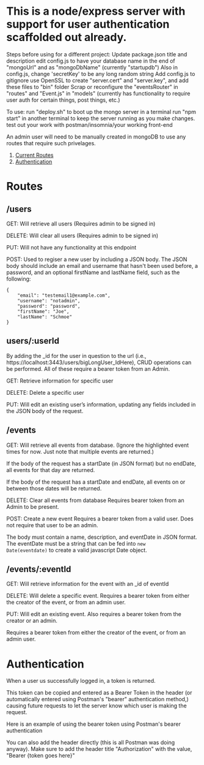 # This is a node/express server with support for user authentication scaffolded out already.


Steps before using for a different project:
Update package.json title and description
edit config.js to have your database name in the end of "mongoUrl" and as "mongoDbName" (currently "startupdb")
Also in config.js, change 'secretKey' to be any long random string
Add config.js to gitignore
use OpenSSL to create "server.cert" and "server.key", and add these files to "bin" folder
Scrap or reconfigure the "eventsRouter" in "routes" and "Event.js" in "models" (currently has functionality to require user auth for certain things, post things, etc.)




To use:
run "deploy.sh" to boot up the mongo server in a terminal
run "npm start" in another terminal to keep the server running as you make changes.
test out your work with postman/insomnia/your working front-end

An admin user will need to be manually created in mongoDB to use any routes that require such privelages.


1. [Current Routes](#routes)
2. [Authentication](#authentication)

# <a name="routes">Routes</a>

## /users
GET: Will retrieve all users (Requires admin to be signed in)

DELETE: Will clear all users (Requires admin to be signed in)

PUT: Will not have any functionality at this endpoint

POST: Used to regiser a new user by including a JSON body. The JSON body should include an email and username that hasn't been used before, a password, and an optional firstName and lastName field, such as the following:
```
{
    "email": "testemail1@example.com",
    "username": "notadmin",
    "password": "password",
    "firstName": "Joe",
    "lastName": "Schmoe"
}
```

## users/:userId

By adding the _id for the user in question to the url (i.e., https://localhost:3443/users/bigLongUser_IdHere), CRUD operations can be performed. All of these require a bearer token from an Admin.

GET: Retrieve information for specific user

DELETE: Delete a specific user

PUT: Will edit an existing user’s information, updating any fields included in the JSON body of the request.

## /events
GET: Will retrieve all events from database. (Ignore the highlighted event times for now. Just note that multiple events are returned.)



If the body of the request has a startDate (in JSON format) but no endDate, all events for that day are returned.

If the body of the request has a startDate and endDate, all events on or between those dates will be returned.


DELETE: Clear all events from database
Requires bearer token from an Admin to be present.

POST: Create a new event
Requires a bearer token from a valid user. Does not require that user to be an admin.

The body must contain a name, description, and eventDate in JSON format. The eventDate must be a string that can be fed into <code>new Date(eventdate)</code> to create a valid javascript Date object.

## /events/:eventId
GET: Will retrieve information for the event with an _id of eventId

DELETE: Will delete a specific event. Requires a bearer token from either the creator of the event, or from an admin user.

PUT: Will edit an existing event. Also requires a bearer token from the creator or an admin.

Requires a bearer token from either the creator of the event, or from an admin user.

# <a name='authentication'>Authentication</a>

When a user us successfully logged in, a token is returned.

This token can be copied and entered as a Bearer Token in the header (or automatically entered using Postman's "bearer" authentication method,) causing future requests to let the server know which user is making the request.

Here is an example of using the bearer token using Postman's bearer authentication

You can also add the header directly (this is all Postman was doing anyway). Make sure to add the header title "Authorization" with the value, "Bearer {token goes here}"
